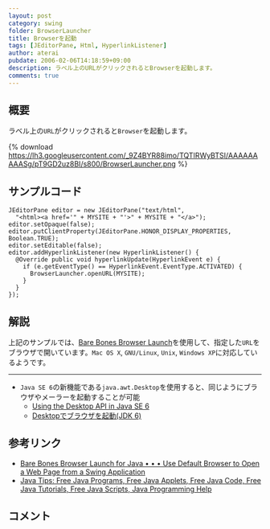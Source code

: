 ```yaml
---
layout: post
category: swing
folder: BrowserLauncher
title: Browserを起動
tags: [JEditorPane, Html, HyperlinkListener]
author: aterai
pubdate: 2006-02-06T14:18:59+09:00
description: ラベル上のURLがクリックされるとBrowserを起動します。
comments: true
---
```

## 概要
ラベル上の`URL`がクリックされると`Browser`を起動します。

{% download https://lh3.googleusercontent.com/_9Z4BYR88imo/TQTIRWyBTSI/AAAAAAAAASg/pT9GD2uz8BI/s800/BrowserLauncher.png %}

## サンプルコード
<pre class="prettyprint"><code>JEditorPane editor = new JEditorPane("text/html",
  "&lt;html&gt;&lt;a href='" + MYSITE + "'&gt;" + MYSITE + "&lt;/a&gt;");
editor.setOpaque(false);
editor.putClientProperty(JEditorPane.HONOR_DISPLAY_PROPERTIES, Boolean.TRUE);
editor.setEditable(false);
editor.addHyperlinkListener(new HyperlinkListener() {
  @Override public void hyperlinkUpdate(HyperlinkEvent e) {
    if (e.getEventType() == HyperlinkEvent.EventType.ACTIVATED) {
      BrowserLauncher.openURL(MYSITE);
    }
  }
});
</code></pre>

## 解説
上記のサンプルでは、[Bare Bones Browser Launch](http://www.centerkey.com/java/browser/)を使用して、指定した`URL`をブラウザで開いています。`Mac OS X`, `GNU/Linux`, `Unix`, `Windows XP`に対応しているようです。

- - - -
- `Java SE 6`の新機能である`java.awt.Desktop`を使用すると、同じようにブラウザやメーラーを起動することが可能
    - [Using the Desktop API in Java SE 6](http://www.oracle.com/technetwork/articles/javase/index-135182.html)
    - [Desktopでブラウザを起動(JDK 6)](http://ateraimemo.com/Swing/Desktop.html)

<!-- dummy comment line for breaking list -->

## 参考リンク
- [Bare Bones Browser Launch for Java • • • Use Default Browser to Open a Web Page from a Swing Application](http://www.centerkey.com/)
- [Java Tips: Free Java Programs, Free Java Applets, Free Java Code, Free Java Tutorials, Free Java Scripts, Java Programming Help](http://www.java-tips.org/content/view/40/2/)

<!-- dummy comment line for breaking list -->

## コメント
